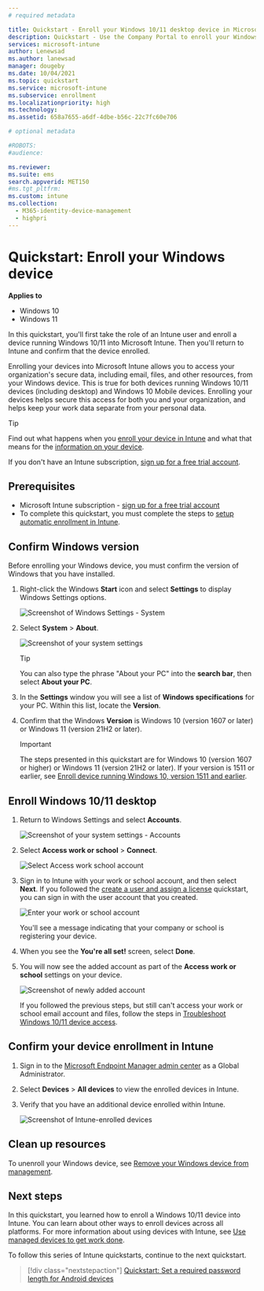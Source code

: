 ```yaml
---
# required metadata

title: Quickstart - Enroll your Windows 10/11 desktop device in Microsoft Intune
description: Quickstart - Use the Company Portal to enroll your Windows 10/11 desktop device into Microsoft Intune.
services: microsoft-intune
author: Lenewsad
ms.author: lanewsad
manager: dougeby
ms.date: 10/04/2021
ms.topic: quickstart
ms.service: microsoft-intune
ms.subservice: enrollment
ms.localizationpriority: high
ms.technology:
ms.assetid: 658a7655-a6df-4dbe-b56c-22c7fc60e706

# optional metadata

#ROBOTS:
#audience:

ms.reviewer: 
ms.suite: ems
search.appverid: MET150
#ms.tgt_pltfrm:
ms.custom: intune
ms.collection:
  - M365-identity-device-management
  - highpri
---
```


# Quickstart: Enroll your Windows device  

**Applies to**
- Windows 10 
- Windows 11 

In this quickstart, you'll first take the role of an Intune user and enroll a device running Windows 10/11 into Microsoft Intune. Then you'll return to Intune and confirm that the device enrolled.  

Enrolling your devices into Microsoft Intune allows you to access your organization's secure data, including email, files, and other resources, from your Windows device. This is true for both devices running Windows 10/11 devices (including desktop) and Windows 10 Mobile devices. Enrolling your devices helps secure this access for both you and your organization, and helps keep your work data separate from your personal data. 

> [!TIP]
> Find out what happens when you [enroll your device in Intune](../user-help/what-happens-if-you-install-the-company-portal-app-and-enroll-your-device-in-intune-windows.md) and what that means for the [information on your device](../user-help/what-info-can-your-company-see-when-you-enroll-your-device-in-intune.md).

If you don't have an Intune subscription, [sign up for a free trial account](../fundamentals/free-trial-sign-up.md).

## Prerequisites

- Microsoft Intune subscription - [sign up for a free trial account](../fundamentals/free-trial-sign-up.md)
- To complete this quickstart, you must complete the steps to [setup automatic enrollment in Intune](quickstart-setup-auto-enrollment.md).

## Confirm Windows version  

Before enrolling your Windows device, you must confirm the version of Windows that you have installed.

1. Right-click the Windows **Start** icon and select **Settings** to display Windows Settings options.

   ![Screenshot of Windows Settings - System](./media/quickstart-enroll-windows-device/quickstart-enroll-windows-device-01.png)

2. Select **System** > **About**. 

   ![Screenshot of your system settings](./media/quickstart-enroll-windows-device/quickstart-enroll-windows-device-02.png)

    > [!TIP]
    > You can also type the phrase "About your PC" into the **search bar**, then select **About your PC**.

3. In the **Settings** window you will see a list of **Windows specifications** for your PC. Within this list, locate the **Version**.

4. Confirm that the Windows **Version** is Windows 10 (version 1607 or later) or Windows 11 (version 21H2 or later). 

    > [!IMPORTANT]
    > The steps presented in this quickstart are for Windows 10 (version 1607 or higher) or Windows 11 (version 21H2 or later). If your version is 1511 or earlier, see [Enroll device running Windows 10, version 1511 and earlier](../user-help/enroll-windows-10-device.md#enroll-windows-10-version-1511-and-earlier-device).  

## Enroll Windows 10/11 desktop

1. Return to Windows Settings and select **Accounts**.

   ![Screenshot of your system settings - Accounts](./media/quickstart-enroll-windows-device/quickstart-enroll-windows-device-03.png)

2. Select **Access work or school** > **Connect**.

    ![Select Access work school account](./media/quickstart-enroll-windows-device/quickstart-enroll-windows-device-04.png)

3. Sign in to Intune with your work or school account, and then select **Next**. If you followed the [create a user and assign a license](../fundamentals/quickstart-create-user.md) quickstart, you can sign in with the user account that you created.  

   ![Enter your work or school account](./media/quickstart-enroll-windows-device/quickstart-enroll-windows-device-05.png)

    You'll see a message indicating that your company or school is registering your device.

4. When you see the **You're all set!** screen, select **Done**.   

5. You will now see the added account as part of the **Access work or school** settings on your device.    

   ![Screenshot of newly added account](./media/quickstart-enroll-windows-device/quickstart-enroll-windows-device-06.png)

    If you followed the previous steps, but still can't access your work or school email account and files, follow the steps in [Troubleshoot Windows 10/11 device access](../user-help/troubleshoot-your-windows-10-device-windows.md).  

## Confirm your device enrollment in Intune  

1. Sign in to the [Microsoft Endpoint Manager admin center](https://go.microsoft.com/fwlink/?linkid=2109431) as a Global Administrator.
2. Select **Devices** > **All devices** to view the enrolled devices in Intune.
3. Verify that you have an additional device enrolled within Intune.

   ![Screenshot of Intune-enrolled devices](./media/quickstart-enroll-windows-device/quickstart-enroll-windows-device-07.png)

## Clean up resources

To unenroll your Windows device, see [Remove your Windows device from management](../user-help/unenroll-your-device-from-intune-windows.md).

## Next steps

In this quickstart, you learned how to enroll a Windows 10/11 device into Intune. You can learn about other ways to enroll devices across all platforms. For more information about using devices with Intune, see [Use managed devices to get work done](../user-help/use-managed-devices-to-get-work-done.md).

To follow this series of Intune quickstarts, continue to the next quickstart.

> [!div class="nextstepaction"]
> [Quickstart: Set a required password length for Android devices](../protect/quickstart-set-password-length-android.md)
